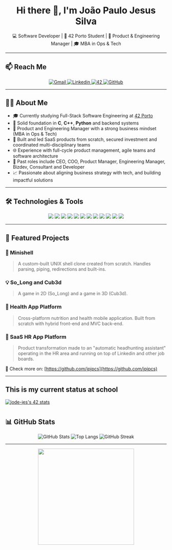 <h1 align="center">Hi there 👋, I'm João Paulo Jesus Silva</h1>
<p align="center">
  💻 Software Developer | 🚀 42 Porto Student | 🎯 Product & Engineering Manager | 🎓 MBA in Ops & Tech
</p>

---

## 📫 Reach Me

<p align="center">
  <a href="mailto:joaopaulosilvalinkapp@gmail.com" target="_blank">
    <img alt='Gmail' src='https://img.shields.io/badge/Gmail-100000?style=for-the-badge&logo=Gmail&logoColor=white&labelColor=EA4335&color=EA4335'/>
  </a>
  <a href="https://www.linkedin.com/in/joaopaulojesussilva/" target="_blank">
    <img alt='Linkedin' src='https://img.shields.io/badge/LinkedIn-100000?style=for-the-badge&logo=Linkedin&logoColor=white&labelColor=0A66C2&color=0A66C2'/>
  </a>
  <a href="https://profile.intra.42.fr/users/jpjpcs" target="_blank">
    <img alt='42' src='https://img.shields.io/badge/42_Porto-100000?style=for-the-badge&logo=42&logoColor=white&labelColor=000000&color=000000'/>
  </a>
  <a href="https://github.com/jpjpcs" target="_blank">
    <img alt='GitHub' src='https://img.shields.io/badge/GitHub-100000?style=for-the-badge&logo=github&logoColor=white&labelColor=121011&color=121011'/>
  </a>
</p>

---

## 👨‍💻 About Me

- 🎓 Currently studying Full-Stack Software Engineering at [42 Porto](https://42porto.com)
- 🧠 Solid foundation in **C**, **C++**, **Python** and backend systems
- 🔧 Product and Engineering Manager with a strong business mindset (MBA in Ops & Tech)
- 🚀 Built and led SaaS products from scratch, secured investment and coordinated multi-disciplinary teams
- 🌐 Experience with full-cycle product management, agile teams and software architecture
- 💼 Past roles include CEO, COO, Product Manager, Engineering Manager, Bizdev, Consultant and Developer
- 📈 Passionate about aligning business strategy with tech, and building impactful solutions

---

## 🛠️ Technologies & Tools

<p align="center">
  <img src="https://img.shields.io/badge/C-100000?style=for-the-badge&logo=c&logoColor=white&labelColor=A8B9CC&color=A8B9CC"/>
  <img src="https://img.shields.io/badge/C++-100000?style=for-the-badge&logo=c%2B%2B&logoColor=white&labelColor=00599C&color=00599C"/>
  <img src="https://img.shields.io/badge/Python-100000?style=for-the-badge&logo=python&logoColor=ffdd54&labelColor=3670A0&color=3670A0"/>
  <img src="https://img.shields.io/badge/Bash-100000?style=for-the-badge&logo=gnubash&logoColor=white&labelColor=121011&color=121011"/>
  <img src="https://img.shields.io/badge/Linux-100000?style=for-the-badge&logo=linux&logoColor=white&labelColor=FCC624&color=FCC624"/>
  <img src="https://img.shields.io/badge/Docker-100000?style=for-the-badge&logo=docker&logoColor=4C8CD5"/>
  <img src="https://img.shields.io/badge/Nginx-100000?style=for-the-badge&logo=nginx&logoColor=green"/>
  <img src="https://img.shields.io/badge/Redis-100000?style=for-the-badge&logo=redis&logoColor=white"/>
  <img src="https://img.shields.io/badge/MySQL-100000?style=for-the-badge&logo=mysql&logoColor=white&labelColor=4479A1&color=4479A1"/>
  <img src="https://img.shields.io/badge/Git-100000?style=for-the-badge&logo=git&logoColor=F5942C"/>
  <img src="https://img.shields.io/badge/GitHub-100000?style=for-the-badge&logo=github&logoColor=white"/>
  <img src="https://img.shields.io/badge/VSCode-100000?style=for-the-badge&logo=visualstudiocode&logoColor=3893F5"/>
</p>

---

## 🚀 Featured Projects

### 🐚 Minishell  
> A custom-built UNIX shell clone created from scratch. Handles parsing, piping, redirections and built-ins.

### 💡 So_Long and Cub3d 
> A game in 2D (So_Long) and a game in 3D (Cub3d).

### 📱 Health App Platform  
> Cross-platform nutrition and health mobile application. Built from scratch with hybrid front-end and MVC back-end.

### 📱 SaaS HR App Platform  
> Product transformation made to an "automatic headhunting assistant" operating in the HR area and running on top of Linkedin and other job boards.

🔗 Check more on: [https://github.com/jpjpcs](https://github.com/jpjpcs)

---


## This is my current status at school

<!-- [![jode-jes's 42 stats](https://badge42.vercel.app/api/v2/cliecgu3i001108l40dwr9zlx/stats?cursusId=21&coalitionId=piscine)](https://profile.intra.42.fr/users/jode-jes) -->
[![jode-jes's 42 stats](https://badge.mediaplus.ma/darkblue/jode-jes?1337Badge=off&UM6P=off)](https://profile.intra.42.fr/users/jode-jes)
#

## 📊 GitHub Stats

<p align="center">
  <img src="https://github-readme-stats.vercel.app/api?username=jpjpcs&theme=dark&show_icons=true&locale=en" alt="GitHub Stats" />
  <img src="https://github-readme-stats.vercel.app/api/top-langs?username=jpjpcs&theme=dark&layout=compact" alt="Top Langs" />
  <img src="https://github-readme-streak-stats.herokuapp.com/?user=jpjpcs&theme=dark" alt="GitHub Streak" />
</p>

---

<p align="center">
  <img src="https://media3.giphy.com/media/M9kgjEsLG6LMbYC9dl/200.webp" width="300"/>
</p>

